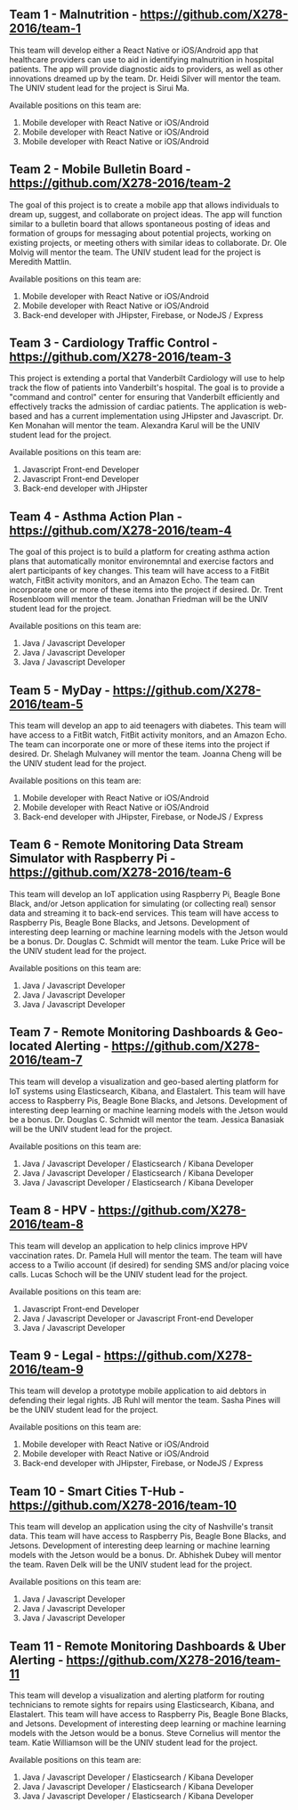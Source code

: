 ## Team 1 - Malnutrition - https://github.com/X278-2016/team-1

This team will develop either a React Native or iOS/Android app that healthcare providers can use to aid in identifying malnutrition in hospital patients. The app will provide diagnostic aids to providers, as well as other innovations dreamed up by the team. Dr. Heidi Silver will mentor the team. The UNIV student lead for the project is Sirui Ma. 

Available positions on this team are:
  1. Mobile developer with React Native or iOS/Android
  2. Mobile developer with React Native or iOS/Android
  3. Mobile developer with React Native or iOS/Android


## Team 2 - Mobile Bulletin Board - https://github.com/X278-2016/team-2

The goal of this project is to create a mobile app that allows individuals to dream up, suggest, and collaborate on project ideas. The app will function similar to a bulletin board that allows spontaneous posting of ideas and formation of groups for messaging about potential projects, working on existing projects, or meeting others with similar ideas to collaborate. Dr. Ole Molvig will mentor the team. The UNIV student lead for the project is Meredith Mattlin.

Available positions on this team are:
  1. Mobile developer with React Native or iOS/Android
  2. Mobile developer with React Native or iOS/Android
  3. Back-end developer with JHipster, Firebase, or NodeJS / Express

## Team 3 - Cardiology Traffic Control - https://github.com/X278-2016/team-3

This project is extending a portal that Vanderbilt Cardiology will use to help track the flow of patients into Vanderbilt's hospital. The goal is to provide a "command and control" center for ensuring that Vanderbilt efficiently and effectively tracks the admission of cardiac patients. The application is web-based and has a current implementation using JHipster and Javascript. Dr. Ken Monahan will mentor the team. Alexandra Karul will be the UNIV student lead for the project.

Available positions on this team are:
  1. Javascript Front-end Developer
  2. Javascript Front-end Developer
  3. Back-end developer with JHipster

## Team 4 - Asthma Action Plan - https://github.com/X278-2016/team-4

The goal of this project is to build a platform for creating asthma action plans that automatically monitor environemntal and exercise factors and alert participants of key changes. This team will have access to a FitBit watch, FitBit activity monitors, and an Amazon Echo. The team can incorporate one or more of these items into the project if desired. Dr. Trent Rosenbloom will mentor the team. Jonathan Friedman will be the UNIV student lead for the project.

Available positions on this team are:
  1. Java / Javascript Developer
  2. Java / Javascript Developer
  3. Java / Javascript Developer

## Team 5 - MyDay - https://github.com/X278-2016/team-5

This team will develop an app to aid teenagers with diabetes. This team will have access to a FitBit watch, FitBit activity monitors, and an Amazon Echo. The team can incorporate one or more of these items into the project if desired.  Dr. Shelagh Mulvaney will mentor the team. Joanna Cheng will be the UNIV student lead for the project.

Available positions on this team are:
  1. Mobile developer with React Native or iOS/Android
  2. Mobile developer with React Native or iOS/Android
  3. Back-end developer with JHipster, Firebase, or NodeJS / Express

## Team 6 - Remote Monitoring Data Stream Simulator with Raspberry Pi - https://github.com/X278-2016/team-6

This team will develop an IoT application using Raspberry Pi, Beagle Bone Black, and/or Jetson application for simulating (or collecting real) sensor data and streaming it to back-end services. This team will have access to Raspberry Pis, Beagle Bone Blacks, and Jetsons. Development of interesting deep learning or machine learning models with the Jetson would be a bonus. Dr. Douglas C. Schmidt will mentor the team. Luke Price will be the UNIV student lead for the project.

Available positions on this team are:
  1. Java / Javascript Developer
  2. Java / Javascript Developer
  3. Java / Javascript Developer

## Team 7 - Remote Monitoring Dashboards & Geo-located Alerting - https://github.com/X278-2016/team-7

This team will develop a visualization and geo-based alerting platform for IoT systems using Elasticsearch, Kibana, and Elastalert. This team will have access to Raspberry Pis, Beagle Bone Blacks, and Jetsons. Development of interesting deep learning or machine learning models with the Jetson would be a bonus. Dr. Douglas C. Schmidt will mentor the team. Jessica Banasiak will be the UNIV student lead for the project.

Available positions on this team are:
  1. Java / Javascript Developer / Elasticsearch / Kibana Developer
  2. Java / Javascript Developer / Elasticsearch / Kibana Developer
  3. Java / Javascript Developer / Elasticsearch / Kibana Developer

## Team 8 - HPV - https://github.com/X278-2016/team-8

This team will develop an application to help clinics improve HPV vaccination rates. Dr. Pamela Hull will mentor the team. The team will have access to a Twilio account (if desired) for sending SMS and/or placing voice calls. Lucas Schoch will be the UNIV student lead for the project.

Available positions on this team are:
  1. Javascript Front-end Developer
  2. Java / Javascript Developer or Javascript Front-end Developer
  3. Java / Javascript Developer

## Team 9 - Legal - https://github.com/X278-2016/team-9

This team will develop a prototype mobile application to aid debtors in defending their legal rights. JB Ruhl will mentor the team. Sasha Pines will be the UNIV student lead for the project.

Available positions on this team are:
  1. Mobile developer with React Native or iOS/Android
  2. Mobile developer with React Native or iOS/Android
  3. Back-end developer with JHipster, Firebase, or NodeJS / Express

## Team 10 - Smart Cities T-Hub - https://github.com/X278-2016/team-10

This team will develop an application using the city of Nashville's transit data. This team will have access to Raspberry Pis, Beagle Bone Blacks, and Jetsons. Development of interesting deep learning or machine learning models with the Jetson would be a bonus. Dr. Abhishek Dubey will mentor the team. Raven Delk will be the UNIV student lead for the project.

Available positions on this team are:
  1. Java / Javascript Developer
  2. Java / Javascript Developer
  3. Java / Javascript Developer

## Team 11 - Remote Monitoring Dashboards & Uber Alerting - https://github.com/X278-2016/team-11

This team will develop a visualization and alerting platform for routing 
technicians to remote sights for repairs using Elasticsearch,
Kibana, and Elastalert. This team
will have access to Raspberry Pis, Beagle Bone Blacks, and Jetsons.
Development of interesting deep learning or machine learning models
with the Jetson would be a bonus. Steve Cornelius will mentor
the team. Katie Williamson will be the UNIV student lead for the
project.

Available positions on this team are:
  1. Java / Javascript Developer / Elasticsearch / Kibana Developer
  2. Java / Javascript Developer / Elasticsearch / Kibana Developer
  3. Java / Javascript Developer / Elasticsearch / Kibana Developer
